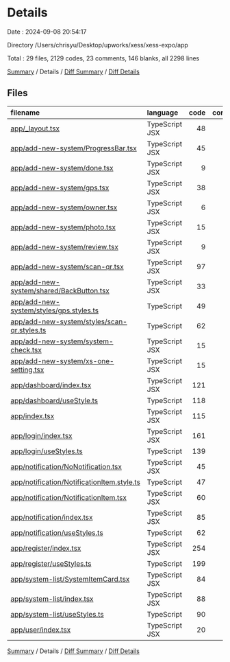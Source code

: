 # Details

Date : 2024-09-08 20:54:17

Directory /Users/chrisyu/Desktop/upworks/xess/xess-expo/app

Total : 29 files,  2129 codes, 23 comments, 146 blanks, all 2298 lines

[Summary](results.md) / Details / [Diff Summary](diff.md) / [Diff Details](diff-details.md)

## Files
| filename | language | code | comment | blank | total |
| :--- | :--- | ---: | ---: | ---: | ---: |
| [app/_layout.tsx](/app/_layout.tsx) | TypeScript JSX | 48 | 0 | 2 | 50 |
| [app/add-new-system/ProgressBar.tsx](/app/add-new-system/ProgressBar.tsx) | TypeScript JSX | 45 | 0 | 5 | 50 |
| [app/add-new-system/done.tsx](/app/add-new-system/done.tsx) | TypeScript JSX | 9 | 0 | 2 | 11 |
| [app/add-new-system/gps.tsx](/app/add-new-system/gps.tsx) | TypeScript JSX | 38 | 0 | 8 | 46 |
| [app/add-new-system/owner.tsx](/app/add-new-system/owner.tsx) | TypeScript JSX | 6 | 0 | 2 | 8 |
| [app/add-new-system/photo.tsx](/app/add-new-system/photo.tsx) | TypeScript JSX | 15 | 0 | 3 | 18 |
| [app/add-new-system/review.tsx](/app/add-new-system/review.tsx) | TypeScript JSX | 9 | 0 | 2 | 11 |
| [app/add-new-system/scan-qr.tsx](/app/add-new-system/scan-qr.tsx) | TypeScript JSX | 97 | 4 | 8 | 109 |
| [app/add-new-system/shared/BackButton.tsx](/app/add-new-system/shared/BackButton.tsx) | TypeScript JSX | 33 | 0 | 4 | 37 |
| [app/add-new-system/styles/gps.styles.ts](/app/add-new-system/styles/gps.styles.ts) | TypeScript | 49 | 0 | 3 | 52 |
| [app/add-new-system/styles/scan-qr.styles.ts](/app/add-new-system/styles/scan-qr.styles.ts) | TypeScript | 62 | 0 | 2 | 64 |
| [app/add-new-system/system-check.tsx](/app/add-new-system/system-check.tsx) | TypeScript JSX | 15 | 0 | 3 | 18 |
| [app/add-new-system/xs-one-setting.tsx](/app/add-new-system/xs-one-setting.tsx) | TypeScript JSX | 15 | 0 | 3 | 18 |
| [app/dashboard/index.tsx](/app/dashboard/index.tsx) | TypeScript JSX | 121 | 9 | 12 | 142 |
| [app/dashboard/useStyle.ts](/app/dashboard/useStyle.ts) | TypeScript | 118 | 0 | 2 | 120 |
| [app/index.tsx](/app/index.tsx) | TypeScript JSX | 115 | 2 | 7 | 124 |
| [app/login/index.tsx](/app/login/index.tsx) | TypeScript JSX | 161 | 0 | 13 | 174 |
| [app/login/useStyles.ts](/app/login/useStyles.ts) | TypeScript | 139 | 0 | 2 | 141 |
| [app/notification/NoNotification.tsx](/app/notification/NoNotification.tsx) | TypeScript JSX | 45 | 0 | 4 | 49 |
| [app/notification/NotificationItem.style.ts](/app/notification/NotificationItem.style.ts) | TypeScript | 47 | 0 | 2 | 49 |
| [app/notification/NotificationItem.tsx](/app/notification/NotificationItem.tsx) | TypeScript JSX | 60 | 0 | 5 | 65 |
| [app/notification/index.tsx](/app/notification/index.tsx) | TypeScript JSX | 85 | 2 | 9 | 96 |
| [app/notification/useStyles.ts](/app/notification/useStyles.ts) | TypeScript | 62 | 0 | 2 | 64 |
| [app/register/index.tsx](/app/register/index.tsx) | TypeScript JSX | 254 | 5 | 16 | 275 |
| [app/register/useStyles.ts](/app/register/useStyles.ts) | TypeScript | 199 | 0 | 2 | 201 |
| [app/system-list/SystemItemCard.tsx](/app/system-list/SystemItemCard.tsx) | TypeScript JSX | 84 | 0 | 5 | 89 |
| [app/system-list/index.tsx](/app/system-list/index.tsx) | TypeScript JSX | 88 | 1 | 10 | 99 |
| [app/system-list/useStyles.ts](/app/system-list/useStyles.ts) | TypeScript | 90 | 0 | 3 | 93 |
| [app/user/index.tsx](/app/user/index.tsx) | TypeScript JSX | 20 | 0 | 5 | 25 |

[Summary](results.md) / Details / [Diff Summary](diff.md) / [Diff Details](diff-details.md)